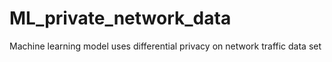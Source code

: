 # ML_private_network_data
Machine learning model uses differential privacy on network traffic data set
